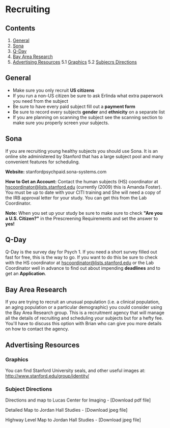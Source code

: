 # Recruiting
## Contents
  1. [General](#general)
  2. [Sona](#sona)
  3. [Q-Day](#qday)
  4. [Bay Area Research](#bay-area-research)
  5. [Advertising Resources](#advertising-resources)
      5.1 [Graphics](#graphics)
      5.2 [Subjecrs Directions](#subject-directions)

<a name='general'></a>
## General
  - Make sure you only recruit __US citizens__
  - If you run a non-US citizen be sure to ask Erlinda what extra paperwork you need from the subject
  - Be sure to have every paid subject fill out a __payment form__
  - Be sure to record every subjects __gender__ and __ethnicity__ on a separate list
  - If you are planning on scanning the subject see the scanning section to make sure you properly screen your subjects.

<a name='sona'></a>
## Sona
If you are recruiting young healthy subjects you should use Sona. It is an online site administered by Stanford that has
a large subject pool and many convenient features for scheduling.

__Website:__ stanfordpsychpaid.sona-systems.com

__How to Get an Account:__ Contact the human subjects (HS) coordinator at hscoordinator@lists.stanford.edu (currently (2009) this is Amanda Foster). You must be up to date with your CITI training and She will need a copy of the IRB approval letter for your study. You can get this from the Lab Coordinator.

__Note:__ When you set up your study be sure to make sure to check __"Are you a U.S. Citizen?"__ in the Prescreening Requirements and set the answer to __yes!__

<a name='qday'></a>
## Q-Day
Q-Day is the survey day for Psych 1. If you need a short survey filled out fast for free, this is the way to go. If you want to do this be sure to check with the HS coordinator at hscoordinator@lists.stanford.edu or the Lab Coordinator well in advance to find out about impending __deadlines__ and to get an __Application__.

<a name='bay-area-research'></a>
## Bay Area Research
If you are trying to recruit an unusual population (i.e. a clinical population, an aging population or a particular demographic) you could consider using the Bay Area Research group. This is a recruitment agency that will manage all the details of recruiting and scheduling your subjects but for a hefty fee. You'll have to discuss this option with Brian who can give you more details on how to contact the agency.

<a name='advertising-research'></a>
## Advertising Resources
<a name='graphics'></a>
### Graphics
You can find Stanford University seals, and other useful images at: http://www.stanford.edu/group/identity/

<a name='subject-directions'></a>
### Subject Directions
Directions and map to Lucas Center for Imaging - [Download pdf file]

Detailed Map to Jordan Hall Studies - [Download jpeg file]

Highway Level Map to Jordan Hall Studies - [Download jpeg file]
